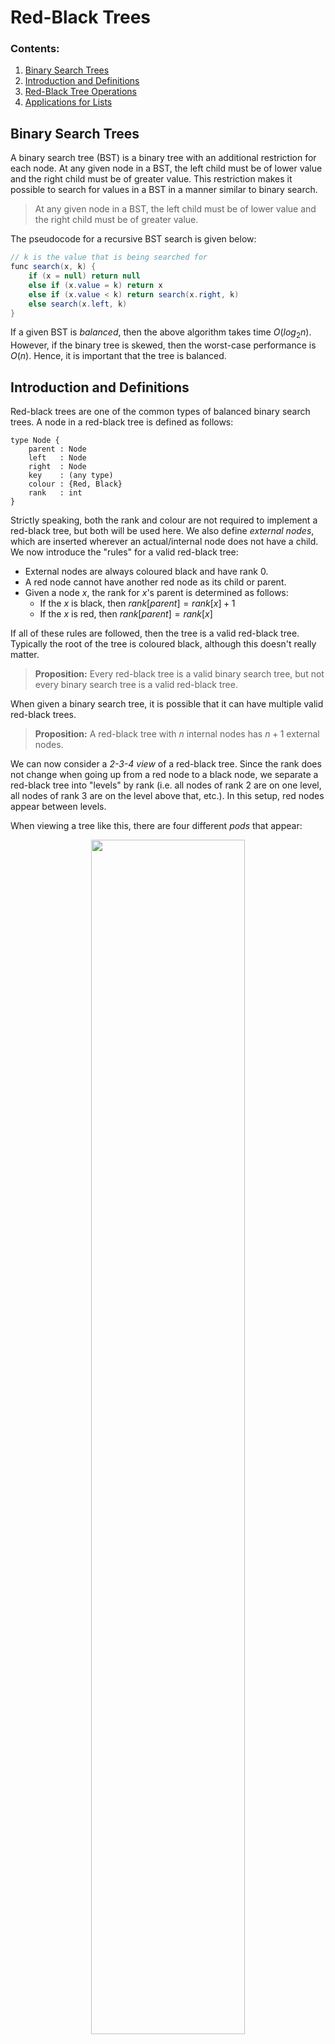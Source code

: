 # Red-Black Trees

### Contents:

1. [Binary Search Trees](#binary-search-trees)
2. [Introduction and Definitions](#introduction-and-definitions)
3. [Red-Black Tree Operations](#red-black-tree-operations)
4. [Applications for Lists](#applications-for-lists)

## Binary Search Trees

A binary search tree (BST) is a binary tree with an additional restriction for each node. At any given node in a BST, the left child must be of lower value and the right child must be of greater value. This restriction makes it possible to search for values in a BST in a manner similar to binary search.

> At any given node in a BST, the left child must be of lower value and the right child must be of greater value.

The pseudocode for a recursive BST search is given below:

```java
// k is the value that is being searched for
func search(x, k) {
    if (x = null) return null
    else if (x.value = k) return x
    else if (x.value < k) return search(x.right, k)
    else search(x.left, k)
}
```

If a given BST is *balanced*, then the above algorithm takes time $O(log_2n)$. However, if the binary tree is skewed, then the worst-case performance is $O(n)$. Hence, it is important that the tree is balanced. 

## Introduction and Definitions

Red-black trees are one of the common types of balanced binary search trees. A node in a red-black tree is defined as follows:

```
type Node {
    parent : Node
    left   : Node
    right  : Node
    key    : (any type)
    colour : {Red, Black}
    rank   : int
}
```

Strictly speaking, both the rank and colour are not required to implement a red-black tree, but both will be used here. We also define *external nodes*, which are inserted wherever an actual/internal node does not have a child. We now introduce the "rules" for a valid red-black tree:

* External nodes are always coloured black and have rank 0.
* A red node cannot have another red node as its child or parent.
* Given a node $x$, the rank for $x$'s parent is determined as follows:
  * If the $x$ is black, then $rank[parent] = rank[x] + 1$
  * If the $x$ is red, then $rank[parent] = rank[x]$

If all of these rules are followed, then the tree is a valid red-black tree. Typically the root of the tree is coloured black, although this doesn't really matter. 

> **Proposition:** Every red-black tree is a valid binary search tree, but not every binary search tree is a valid red-black tree.

When given a binary search tree, it is possible that it can have multiple valid red-black trees. 

> **Proposition:** A red-black tree with $n$ internal nodes has $n+1$ external nodes.

We can now consider a *2-3-4 view* of a red-black tree. Since the rank does not change when going up from a red node to a black node, we separate a red-black tree into "levels" by rank (i.e. all nodes of rank 2 are on one level, all nodes of rank 3 are on the level above that, etc.). In this setup, red nodes appear between levels. 

When viewing a tree like this, there are four different *pods* that appear:

<center><img src="./images/5_234-pods.jpg" style="width:70%"/><center/> 


The numbers denote the number of edges on the bottom of the pods. The term "2-3-4 view" refers to these four pods. The bottom or $0^{th}$ level will contain all of the external nodes, and will always have $n+1$ nodes.

> $2^r \leq n+1 \leq 4^r $ 	

To see why the above is true, we can observe that every node on level $i$ will have between two and four descendants (including red nodes) on level $i-1$. Since all external nodes are descendants of the root, there will at least $2^r$ external nodes and at most $4^r$.

> **Theorem:** For a red-black tree of height $h$ with $n$ internal nodes: $h \leq 2rank[root] \leq 2log_2(n+1)$.

## Red-Black Tree Operations

We will look at five operations for red-black trees and their implementations:

* SEARCH
* INSERT
* DELETE
* SPLIT
* JOIN

SEARCH is a standard search on a binary search tree and has already been described earlier.

#### INSERT:

This method inserts a new node into its BST position in a red-black tree and ensures that it is still a valid red-black tree afterwards, which is done by another method called FIX.

When inserting a node, it must be coloured red. If no red-black tree conditions are violated, then the algorithm can terminate here. However, it is possible that the parent or children of the new node are also red, which is not allowed. Hence, we must FIX the tree. 

> **Note:** `node.gp` refers to the grandparent of `node` and `node.uncle` refers to the uncle of `node`, which is the sibling of the parent of `node`.

The pseudocode for FIX is below:

```java
func fix(x) {
    while (x.gp != null and (x.parent.colour = red) and (x.uncle.colour = red)) {
    		// Case 1
    		x.gp.rank = x.gp.rank + 1
    		// Change colours to match new rank
    		x.parent.colour = black
    		x.uncle.colour = black
    		x.gp.colour = red
    		// Move up and repeat as many times as necessary
    		x = x.gp
    }
    if (x = root) {
        return // Halt
    } else if (x.parent = root and x.sibling.colour = red) {
        // Case 2
        x.parent.rank = x.parent.rank + 1
        x.colour = black
        x.sibling.colour = black
        return
    } else if (x.parent.colour = black) {
        return // Halt, nothing left to fix (case 3)
    } else {
        // x.parent.colour = red and x.uncle.colour = black (case 4)
        rotation(x) // See definition below
        return
    }
}
```

The four cases seen above can be visualized with the following examples:

<center><img src="./images/5_fix-cases.jpg" style="width:70%"/><center/> 

These are the key points for each case:

* Case 1: 
  * $x$ has a grandparent
  * $x$'s parent is red
  * $x$'s uncle is red
* Case 2:
  * $x$'s parent is the root of the tree
  * $x$'s sibling is red
* Case 3:
  * $x$'s parent is black and isn't the root
* Case 4:
  * $x$'s parent is red
  * $x$'s uncle is black

We now define the function ROTATE. The two possible cases, excluding symmetries, are shown below:

<center><img src="./images/5_rotation-cases.jpg" style="width:66%"/><center/> 


Where A-E represent the subtrees of their respective nodes. The goal of a rotation is to finish with no two adjacent red nodes and also to preserve the inorder traversal order of the tree. It turns out that both cases lead to the following result:

<center><img src="./images/5_rotation-result.jpg" style="width:35%"/><center/> 


In all of the trees above, A-E are always filled in from left to right. A rotation takes $O(1)$ time, while the FIX algorithm takes time $O(logn)$ from the while loop and makes at most one call to ROTATE.

#### DELETE:

We define DELETE as the standard delete for a binary search tree followed by a FIX. However, we can also define a LAZY DELETE, which can be done as follows:

* Instead of actually removing a node, simply mark it as "deleted".
* Once 50% or more of the nodes in the tree are marked as deleted, find all of the non-deleted nodes with an inorder traversal in time $O(n)$ and then build a new tree consisting of those nodes in time $O(n)$, which is possible when the nodes are sorted.
* It is sufficient to make the new tree a complete binary tree and make the leaves red and all of the other nodes black.

#### SPLIT:

This algorithm takes a tree and a key $k$ and returns two trees, $T_1$ and $T_2$, where every element in $T_1$ is less than $k$ and every element in $T_2$ is greater than $k$. 

The pseudocode for constructing $T_1$ is below:

```java
func split(x, k) {
    // Find the node to split at
    kNode = search(k)
        
    /*
    * Keep track of all nodes with key smaller than or equal to k, and also keep
    * track of their respective left subtrees. 
    *
    * Let A be the subtree and let p be its left subtree. Note that p1 has key k.
    */
    
    // Repeatedly join subtrees from left to right
    s2 = join(A, p2, A2)
    s3 = join(s2, p3, A3)
    ...
    si = join (si-1, pi, Ai)
    
    T1 = si
    return T1
}
```

The construction of $T_2$ is the same, but symmetric. SPLIT takes time $O(logn)$ overall.

#### JOIN:

This algorithm takes in two red-black trees, $T_1$ and $T_2$, where every element in $T_1$ is smaller than every element in $T_2$, and returns a new red-black tree with their combined elements.

The first step is to find the minimum value in $T_2$ and remove it (call it $d$). Then, we denote the rank of the root of $T_2$ by $r$. The next step is to find an element of equal rank to $r$ on the right *roof* (the rightmost path) of $T_1$ and delete the edge from that node to its parent. Then, create new edges as follows:

* Connect $d$ to the root of $T_2$ and the element of equal rank in $T_1$. These two are the new children of $d$.
* Connect $d$'s parent pointer to the node of rank $r+1$ above the element of equal rank in $T_2$.

The pseudocode for the entire algorithm is below:

```java
func join(t1, t2) {
		// Find the minimum element in t2
    d = min(t2)
    // Delete d from t2 and fix the tree
    delete(t2, d)
    
    r = rank(t2.root)
    // Find a node of rank r on the right roof of t1
    roofNode = find(t1, r) 
    
    // Make all appropriate edges/adjustments
    d.colour = red
    d.rank = r + 1
    d.left = roofNode
    d.right = t2.root
    d.parent = roofNode.parent
    roofNode.parent = d
    
    // Fix to ensure the new tree is a valid red-black tree
    fix(d)
    // d is the root of the new joined tree
    return d
}
```

Finding the node on the right roof takes time $O(logn)$, and fixing up the tree also takes time $O(logn)$. The overall algorithm takes time $O(logn)$.

## Applications for Lists

Lists are typically implemented in one of two ways: with an array or a (singly) linked list. The time complexity for various list operations depends on the implementation, and this is shown below:

| Operation               | Array  | Linked List |
| ----------------------- | ------ | ----------- |
| Sublist from $i$ to $j$ | $O(1)$ | $O(n)$      |
| Concatenate 2 lists     | $O(n)$ | $O(1)$      |

The implementation that is chosen largely depends on the context and which operation will be used more often. However, we can also implement a list using a red-black tree, namely with the SPLIT and JOIN operations, which are analogous to the Sublist and Concatenate operations. With a red-black tree, the time complexity for both operations is $O(logn)$.